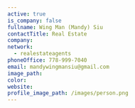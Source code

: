 ```yaml
---
active: true
is_company: false
fullname: Wing Man (Mandy) Siu
contactTitle: Real Estate
company:
network:
  - realestateagents
phoneOffice: 778-999-7040
email: mandywingmansiu@gmail.com
image_path:
color:
website:
profile_image_path: /images/person.png
---
```

